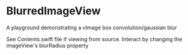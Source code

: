 # BlurredImageView
A playground demonstrating a vImage box convolution/gaussian blur

See Contents.swift file if viewing from source. Interact by changing the imageView's blurRadius property
